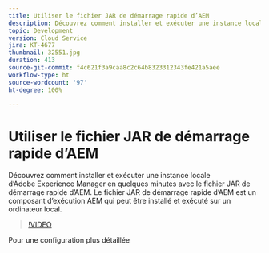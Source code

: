 ```yaml
---
title: Utiliser le fichier JAR de démarrage rapide d’AEM
description: Découvrez comment installer et exécuter une instance locale d’Adobe Experience Manager en quelques minutes avec le fichier JAR de démarrage rapide d’AEM. Le fichier JAR de démarrage rapide d’AEM est un composant d’exécution AEM qui peut être installé et exécuté sur un ordinateur local.
topic: Development
version: Cloud Service
jira: KT-4677
thumbnail: 32551.jpg
duration: 413
source-git-commit: f4c621f3a9caa8c2c64b8323312343fe421a5aee
workflow-type: ht
source-wordcount: '97'
ht-degree: 100%

---
```



# Utiliser le fichier JAR de démarrage rapide d’AEM

Découvrez comment installer et exécuter une instance locale d’Adobe Experience Manager en quelques minutes avec le fichier JAR de démarrage rapide d’AEM. Le fichier JAR de démarrage rapide d’AEM est un composant d’exécution AEM qui peut être installé et exécuté sur un ordinateur local.

>[!VIDEO](https://video.tv.adobe.com/v/32551?quality=12&learn=on)

Pour une configuration plus détaillée